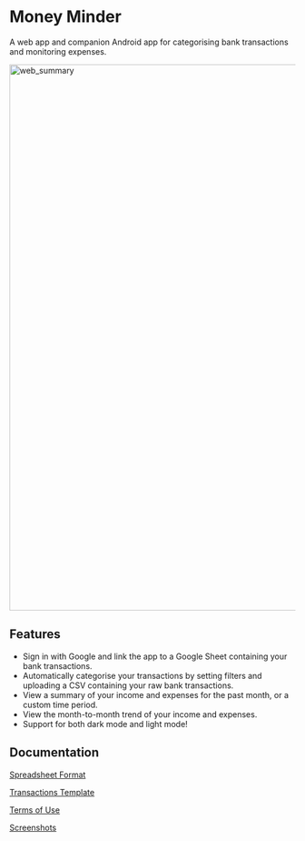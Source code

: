 # Money Minder 
A web app and companion Android app for categorising bank transactions and monitoring expenses.

<img width="960" alt="web_summary" src="https://github.com/Destiny-02/money-minder/assets/78716153/93b0b760-2e92-4f69-a15f-061811a6855f">

## Features
- Sign in with Google and link the app to a Google Sheet containing your bank transactions.
- Automatically categorise your transactions by setting filters and uploading a CSV containing your raw bank transactions.
- View a summary of your income and expenses for the past month, or a custom time period.
- View the month-to-month trend of your income and expenses.
- Support for both dark mode and light mode!

## Documentation
[Spreadsheet Format](https://docs.google.com/document/d/1UWql0gntXs781yd3M3EMSsdCJHGfpmZq4U7UGSUPGRs)

[Transactions Template](https://docs.google.com/spreadsheets/d/1x310P0LUugvoIpYXGzi8kQN4HYGa3eIP_k04V3L-uRg)

[Terms of Use](https://docs.google.com/document/d/1Vpe1hawi9dAVAXlHiQF5KIEhsWiuXczrY8oTN-XN1o0/edit#heading=h.h05r3pn3u211)

[Screenshots](https://drive.google.com/drive/folders/1pafzhVUtMNaLo38E7mDDKVLTV5d_Vk1C)
